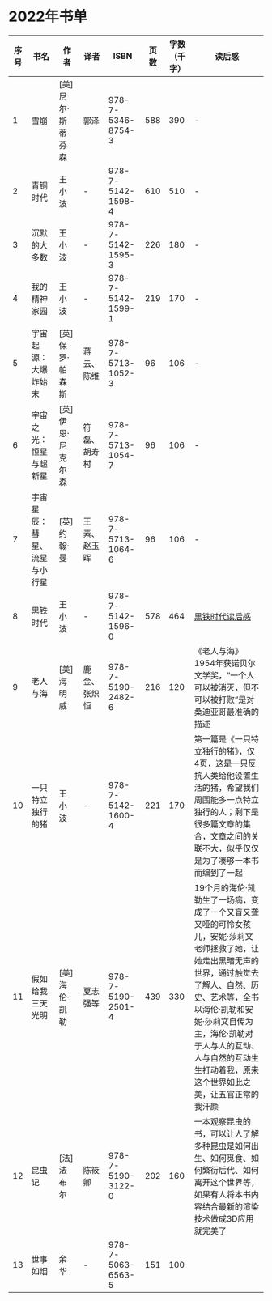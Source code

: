 # 2022年书单
|序号|书名|作者|译者|ISBN|页数|字数（千字）|读后感|
|---|---|---|---|---|---|---| --- |
|1|雪崩|[美]尼尔·斯蒂芬森|郭泽|978-7-5346-8754-3|588|390|-|
|2|青铜时代|王小波|-|978-7-5142-1598-4|610|510|-|
|3|沉默的大多数|王小波|-|978-7-5142-1595-3|226|180|-|
|4|我的精神家园|王小波|-|978-7-5142-1599-1|219|170|-|
|5|宇宙起源：大爆炸始末|[英]保罗·帕森斯|蒋云、陈维|978-7-5713-1052-3|96|106|-|
|6|宇宙之光：恒星与超新星|[英]伊恩·尼克尔森|符磊、胡寿村|978-7-5713-1054-7|96|106|-|
|7|宇宙星辰：彗星、流星与小行星|[英]约翰·曼|王素、赵玉晖|978-7-5713-1064-6|96|106|-|
|8|黑铁时代|王小波|-|978-7-5142-1596-0|578|464|[黑铁时代读后感](./2022/黑铁时代.md)|
|9|老人与海|[美]海明威|鹿金、张炽恒|978-7-5190-2482-6|216|120|《老人与海》1954年获诺贝尔文学奖，“一个人可以被消灭，但不可以被打败”是对桑迪亚哥最准确的描述|
|10|一只特立独行的猪|王小波|-|978-7-5142-1600-4|221|170|第一篇是《一只特立独行的猪》，仅4页，这是一只反抗人类给他设置生活的猪，希望我们周围能多一点特立独行的人；剩下是很多篇文章的集合，文章之间的关联不大，似乎仅仅是为了凑够一本书而编到了一起|
|11|假如给我三天光明|[美]海伦·凯勒|夏志强等|978-7-5190-2501-4|439|330|19个月的海伦·凯勒生了一场病，变成了一个又盲又聋又哑的可怜女孩儿，安妮·莎莉文老师拯救了她，让她走出黑暗无声的世界，通过触觉去了解人、自然、历史、艺术等，全书以海伦·凯勒和安妮·莎莉文自传为主，海伦·凯勒对于人与人的互动、人与自然的互动生生打动着我，原来这个世界如此之美，让五官正常的我汗颜|
|12|昆虫记|[法]法布尔|陈筱卿|978-7-5190-3122-0|202|160|一本观察昆虫的书，可以让人了解多种昆虫是如何出生、如何觅食、如何繁衍后代、如何离开这个世界等，如果有人将本书内容结合最新的渲染技术做成3D应用就完美了|
|13|世事如烟|余华|-|978-7-5063-6563-5|151|100||

